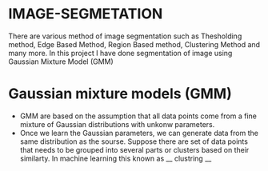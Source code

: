 # IMAGE-SEGMETATION
There are various method of image segmentation such as Thesholding method, Edge Based Method, Region Based method, Clustering Method and many more.
In this project I have done segmentation of image using Gaussian Mixture Model (GMM)

# Gaussian mixture models (GMM)

- GMM are based on the assumption that all data points come from a fine mixture of Gaussian distributions with unkonw parameters.
- Once we learn the Gaussian parameters, we can generate data from the same distribution as the sourse.
 Suppose there are set of data points that needs to be grouped into several parts or clusters based on their similarty. In machine learning this known as __ clustring __
